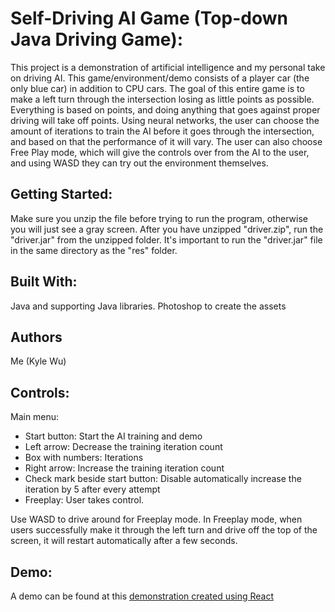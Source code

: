 # Self-Driving AI Game (Top-down Java Driving Game):
This project is a demonstration of artificial intelligence and my personal take on driving AI. This game/environment/demo consists of a player car (the only blue car) in addition to CPU cars. The goal of this entire game is to make a left turn through the intersection losing as little points as possible. Everything is based on points, and doing anything that goes against proper driving will take off points.
Using neural networks, the user can choose the amount of iterations to train the AI before it goes through the intersection, and based on that the performance of it will vary.
The user can also choose Free Play mode, which will give the controls over from the AI to the user, and using WASD they can try out the environment themselves.

## Getting Started:
Make sure you unzip the file before trying to run the program, otherwise you will just see a gray screen.
After you have unzipped "driver.zip", run the "driver.jar" from the unzipped folder.
It's important to run the "driver.jar" file in the same directory as the "res" folder.

## Built With:
Java and supporting Java libraries.
Photoshop to create the assets

## Authors
Me (Kyle Wu) 

## Controls:
Main menu:
* Start button: Start the AI training and demo
* Left arrow: Decrease the training iteration count
* Box with numbers: Iterations
* Right arrow: Increase the training iteration count
* Check mark beside start button: Disable automatically increase the iteration by 5 after every attempt
* Freeplay: User takes control. 

Use WASD to drive around for Freeplay mode. In Freeplay mode, when users successfully make it through the left turn and drive off the top of the screen, it will restart automatically after a few seconds.

## Demo:
A demo can be found at this [demonstration created using React](https://kylewuu.github.io/driverAiDemo/)
